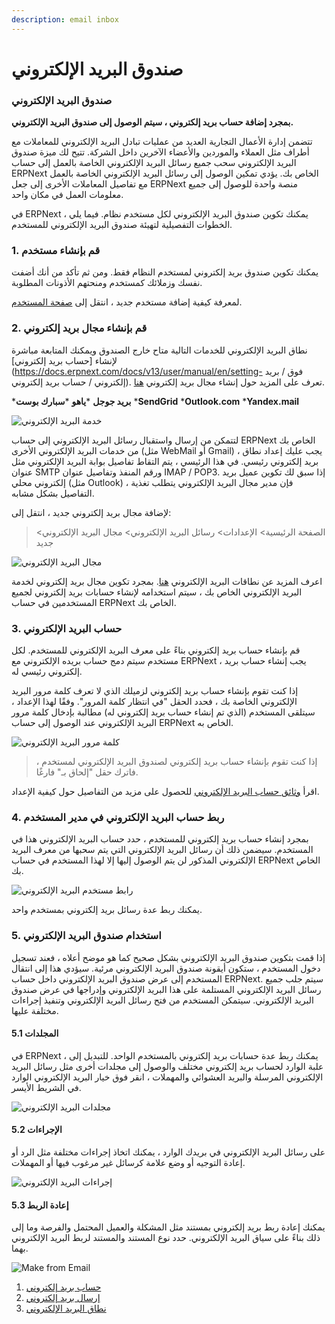 ```yaml
---
description: email inbox
---
```


# صندوق البريد الإلكتروني

### صندوق البريد الإلكتروني

**بمجرد إضافة حساب بريد إلكتروني ، سيتم الوصول إلى صندوق البريد الإلكتروني.**

تتضمن إدارة الأعمال التجارية العديد من عمليات تبادل البريد الإلكتروني للمعاملات مع أطراف مثل العملاء والموردين والأعضاء الآخرين داخل الشركة. تتيح لك ميزة صندوق البريد الإلكتروني سحب جميع رسائل البريد الإلكتروني الخاصة بالعمل إلى حساب ERPNext الخاص بك. يؤدي تمكين الوصول إلى رسائل البريد الإلكتروني الخاصة بالعمل مع تفاصيل المعاملات الأخرى إلى جعل ERPNext منصة واحدة للوصول إلى جميع معلومات العمل في مكان واحد.

في ERPNext ، يمكنك تكوين صندوق البريد الإلكتروني لكل مستخدم نظام. فيما يلي الخطوات التفصيلية لتهيئة صندوق البريد الإلكتروني للمستخدم.

### 1. قم بإنشاء مستخدم

يمكنك تكوين صندوق بريد إلكتروني لمستخدم النظام فقط. ومن ثم تأكد من أنك أضفت نفسك وزملائك كمستخدم ومنحتهم الأذونات المطلوبة.

لمعرفة كيفية إضافة مستخدم جديد ، انتقل إلى [صفحة المستخدم](https://docs.erpnext.com/docs/v13/user/manual/en/setting-up/users-and-permissions/adding-users).

### 2. قم بإنشاء مجال بريد إلكتروني

نطاق البريد الإلكتروني للخدمات التالية متاح خارج الصندوق ويمكنك المتابعة مباشرة لإنشاء \[حساب بريد إلكتروني]\(https://docs.erpnext.com/docs/v13/user/manual/en/setting- فوق / بريد إلكتروني / حساب بريد إلكتروني). تعرف على المزيد حول إنشاء مجال بريد إلكتروني [هنا](https://docs.erpnext.com/docs/v13/user/manual/en/setting-up/email/email-domain).

\***بريد جوجل** \***ياهو** \***سبارك بوست** \***SendGrid** \***Outlook.com** \***Yandex.mail**

![خدمة البريد الإلكتروني](https://docs.erpnext.com/files/email-service.png)

لتتمكن من إرسال واستقبال رسائل البريد الإلكتروني إلى حساب ERPNext الخاص بك من خدمات البريد الإلكتروني الأخرى (مثل WebMail أو Gmail) ، يجب عليك إعداد نطاق بريد إلكتروني رئيسي. في هذا الرئيسي ، يتم التقاط تفاصيل بوابة البريد الإلكتروني مثل عنوان SMTP ورقم المنفذ وتفاصيل عنوان IMAP / POP3. إذا سبق لك تكوين عميل بريد إلكتروني محلي (مثل Outlook) ، فإن مدير مجال البريد الإلكتروني يتطلب تغذية التفاصيل بشكل مشابه.

لإضافة مجال بريد إلكتروني جديد ، انتقل إلى:

> الصفحة الرئيسية> الإعدادات> رسائل البريد الإلكتروني> مجال البريد الإلكتروني> جديد

![مجال البريد الإلكتروني](https://docs.erpnext.com/files/email-domain.png)

اعرف المزيد عن نطاقات البريد الإلكتروني [هنا](https://docs.erpnext.com/docs/v13/user/manual/en/setting-up/email/email-domain). بمجرد تكوين مجال بريد إلكتروني لخدمة البريد الإلكتروني الخاص بك ، سيتم استخدامه لإنشاء حسابات بريد إلكتروني لجميع المستخدمين في حساب ERPNext الخاص بك.

### 3. حساب البريد الإلكتروني

قم بإنشاء حساب بريد إلكتروني بناءً على معرف البريد الإلكتروني للمستخدم. لكل مستخدم سيتم دمج حساب بريده الإلكتروني مع ERPNext ، يجب إنشاء حساب بريد إلكتروني رئيسي له.

إذا كنت تقوم بإنشاء حساب بريد إلكتروني لزميلك الذي لا تعرف كلمة مرور البريد الإلكتروني الخاصة بك ، فحدد الحقل "في انتظار كلمة المرور". وفقًا لهذا الإعداد ، سيتلقى المستخدم (الذي تم إنشاء حساب بريد إلكتروني له) مطالبة بإدخال كلمة مرور البريد الإلكتروني عند الوصول إلى حساب ERPNext الخاص به.

![كلمة مرور البريد الإلكتروني](https://docs.erpnext.com/files/email-password.png)

> إذا كنت تقوم بإنشاء حساب بريد إلكتروني لصندوق البريد الإلكتروني لمستخدم ، فاترك حقل "إلحاق بـ" فارغًا.

اقرأ [وثائق حساب البريد الإلكتروني](https://docs.erpnext.com/docs/v13/user/manual/en/setting-up/email/email-account) للحصول على مزيد من التفاصيل حول كيفية الإعداد.

### 4. ربط حساب البريد الإلكتروني في مدير المستخدم

بمجرد إنشاء حساب بريد إلكتروني للمستخدم ، حدد حساب البريد الإلكتروني هذا في المستخدم. سيضمن ذلك أن رسائل البريد الإلكتروني التي يتم سحبها من معرف البريد الإلكتروني المذكور لن يتم الوصول إليها إلا لهذا المستخدم في حساب ERPNext الخاص بك.

![رابط مستخدم البريد الإلكتروني](https://docs.erpnext.com/files/email-user-link.png)

يمكنك ربط عدة رسائل بريد إلكتروني بمستخدم واحد.

### 5. استخدام صندوق البريد الإلكتروني

إذا قمت بتكوين صندوق البريد الإلكتروني بشكل صحيح كما هو موضح أعلاه ، فعند تسجيل دخول المستخدم ، ستكون أيقونة صندوق البريد الإلكتروني مرئية. سيؤدي هذا إلى انتقال المستخدم إلى عرض صندوق البريد الإلكتروني داخل حساب ERPNext. سيتم جلب جميع رسائل البريد الإلكتروني المستلمة على هذا البريد الإلكتروني وإدراجها في عرض صندوق البريد الإلكتروني. سيتمكن المستخدم من فتح رسائل البريد الإلكتروني وتنفيذ إجراءات مختلفة عليها.

#### 5.1 المجلدات

في ERPNext ، يمكنك ربط عدة حسابات بريد إلكتروني بالمستخدم الواحد. للتبديل إلى علبة الوارد لحساب بريد إلكتروني مختلف والوصول إلى مجلدات أخرى مثل رسائل البريد الإلكتروني المرسلة والبريد العشوائي والمهملات ، انقر فوق خيار البريد الإلكتروني الوارد في الشريط الأيسر.

![مجلدات البريد الإلكتروني](https://docs.erpnext.com/files/email-folders.png)

#### 5.2 الإجراءات

على رسائل البريد الإلكتروني في بريدك الوارد ، يمكنك اتخاذ إجراءات مختلفة مثل الرد أو إعادة التوجيه أو وضع علامة كرسائل غير مرغوب فيها أو المهملات.

![إجراءات البريد الإلكتروني](https://docs.erpnext.com/files/email-actions.png)

#### 5.3 إعادة الربط

يمكنك إعادة ربط بريد إلكتروني بمستند مثل المشكلة والعميل المحتمل والفرصة وما إلى ذلك بناءً على سياق البريد الإلكتروني. حدد نوع المستند والمستند لربط البريد الإلكتروني بهما.

![Make from Email](https://docs.erpnext.com/files/make-from-email.png)

1. [حساب بريد إلكتروني](https://docs.erpnext.com/docs/v13/user/manual/en/setting-up/email/email-account)
2. [إرسال بريد إلكتروني](https://docs.erpnext.com/docs/v13/user/manual/en/setting-up/email/sending-email)
3. [نطاق البريد الإلكتروني](https://docs.erpnext.com/docs/v13/user/manual/en/setting-up/email/email-domain)

